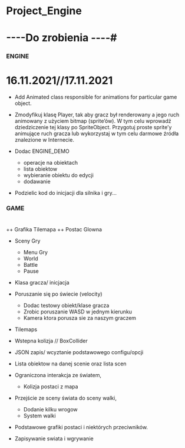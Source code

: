 # Project_Engine

# ----Do zrobienia ----#

### ENGINE ###

# 16.11.2021//17.11.2021 #


- Add Animated class responsible for animations for particular game object.
- Zmodyfikuj klasę Player, tak aby gracz był renderowany a jego ruch animowany
z użyciem bitmap (sprite’ów). W tym celu wprowadź dziedziczenie tej klasy po
SpriteObject. Przygotuj proste sprite’y animujące ruch gracza lub wykorzystaj
w tym celu darmowe źródła znalezione w Internecie.

- Dodac ENGINE_DEMO
  + operacje na obiektach
  + lista obiektow
  + wybieranie obiektu do edycji
  + dodawanie
- Podzielic kod do inicjacji dla silnika i gry...

### GAME ###
#

++ Grafika Tilemapa
++ Postac Glowna

- Sceny Gry
  + Menu Gry
  + World 
  + Battle
  + Pause

- Klasa gracza/ inicjacja

- Poruszanie się po świecie (velocity)
  + Dodac testowy obiekt/klase gracza
  + Zrobic poruszanie WASD w jednym kierunku
  + Kamera ktora porusza sie za naszym graczem
- Tilemaps
- Wstepna kolizja // BoxCollider
- JSON zapis/ wcyztanie podstawowego configu/opcji
- Lista obiektow na danej scenie oraz lista scen


- Ograniczona interakcja ze światem,
  + Kolizja postaci z mapa
- Przejście ze sceny świata do sceny walki,
  + Dodanie kilku wrogow
  + System walki 
- Podstawowe grafiki postaci i niektórych przeciwników.
- Zapisywanie swiata i wgrywanie
